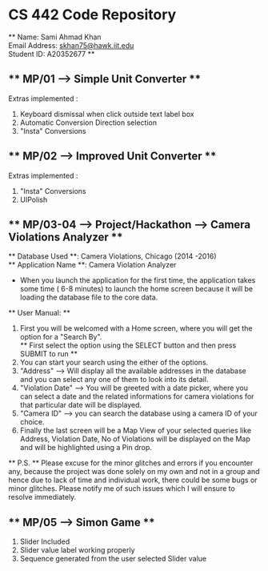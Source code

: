 # CS 442 Code Repository

 ** Name: Sami Ahmad Khan   
Email Address: skhan75@hawk.iit.edu  
Student ID: A20352677    **

## ** MP/01 --> Simple Unit Converter **

Extras implemented :      

1. Keyboard dismissal when click outside text label box   
2. Automatic Conversion Direction selection   
3. "Insta" Conversions

## ** MP/02 -->  Improved Unit Converter **

Extras implemented :

1. "Insta" Conversions
2. UIPolish

## ** MP/03-04 --> Project/Hackathon --> Camera Violations Analyzer **

** Database Used **: Camera Violations, Chicago (2014 -2016)  
** Application Name **: Camera Violation Analyzer  

* When you launch the application for the first time, the application takes some time ( 6-8 minutes) to launch the home screen because it will be loading the database file to the core data.   

** User Manual: **
  
1. First you will be welcomed with a Home screen, where you will get the option for a "Search By".   
** First select the option using the SELECT button and then press SUBMIT to run **
2. You can start your search using the either of the options.
3. "Address" --> Will display all the available addresses in the database and you can select any one of them to look into its detail.
4. "Violation Date" --> You will be greeted with a date picker, where you can select a date and the related informations for camera violations for that particular date will be displayed.
5. "Camera ID" --> you can search the database using a camera ID of your choice.
6. Finally the last screen will be a Map View of your selected queries like Address, Violation Date, No of Violations will be displayed on the Map and will be highlighted using a Pin drop.

** P.S. ** Please excuse for the minor glitches and errors if you encounter any, because the project was done solely on my own and not in a group and hence due to lack of time and individual work, there could be some bugs or minor glitches. Please notify me of such issues which I will ensure to resolve immediately.

## ** MP/05 --> Simon Game **

1. Slider Included
2. Slider value label working properly
3. Sequence generated from the user selected Slider value